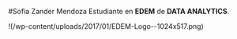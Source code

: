 #Sofia Zander Mendoza
Estudiante en **EDEM** de **DATA ANALYTICS**. 

!(/wp-content/uploads/2017/01/EDEM-Logo--1024x517.png)
